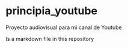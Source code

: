 # principia_youtube
Proyecto audiovisual para mi canal de Youtube

Is a markdown file in this repository
